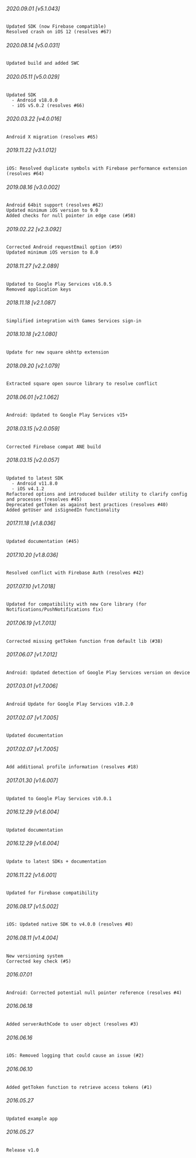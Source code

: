 

###### 2020.09.01 [v5.1.043]

```
Updated SDK (now Firebase compatible)
Resolved crash on iOS 12 (resolves #67)
```


###### 2020.08.14 [v5.0.031]

```
Updated build and added SWC
```


###### 2020.05.11 [v5.0.029]

```
Updated SDK
  - Android v18.0.0
  - iOS v5.0.2 (resolves #66)
```


###### 2020.03.22 [v4.0.016]

```
Android X migration (resolves #65)
```


###### 2019.11.22 [v3.1.012]

```
iOS: Resolved duplicate symbols with Firebase performance extension (resolves #64)
```


###### 2019.08.16 [v3.0.002]

```
Android 64bit support (resolves #62)
Updated minimum iOS version to 9.0 
Added checks for null pointer in edge case (#58)
```


###### 2019.02.22 [v2.3.092]

```
Corrected Android requestEmail option (#59)
Updated minimum iOS version to 8.0
```


###### 2018.11.27 [v2.2.089]

```
Updated to Google Play Services v16.0.5 
Removed application keys 
```


###### 2018.11.18 [v2.1.087]

```
Simplified integration with Games Services sign-in
```


###### 2018.10.18 [v2.1.080]

```
Update for new square okhttp extension
```


###### 2018.09.20 [v2.1.079]

```
Extracted square open source library to resolve conflict
```


###### 2018.06.01 [v2.1.062]

```
Android: Updated to Google Play Services v15+
```


###### 2018.03.15 [v2.0.059]

```
Corrected Firebase compat ANE build
```


###### 2018.03.15 [v2.0.057]

```
Updated to latest SDK
  - Android v11.8.0 
  - iOS v4.1.2
Refactored options and introduced builder utility to clarify config and processes (resolves #45)
Deprecated getToken as against best practices (resolves #40)
Added getUser and isSignedIn functionality
```


###### 2017.11.18 [v1.8.036]

```
Updated documentation (#45)
```


###### 2017.10.20 [v1.8.036]

```
Resolved conflict with Firebase Auth (resolves #42)
```


###### 2017.07.10 [v1.7.018]

```
Updated for compatibility with new Core library (for Notifications/PushNotifications fix)
```


###### 2017.06.19 [v1.7.013]

```
Corrected missing getToken function from default lib (#38)
```


###### 2017.06.07 [v1.7.012]

```
Android: Updated detection of Google Play Services version on device
```


###### 2017.03.01 [v1.7.006]

```
Android Update for Google Play Services v10.2.0
```


###### 2017.02.07 [v1.7.005]

```
Updated documentation
```


###### 2017.02.07 [v1.7.005]

```
Add additional profile information (resolves #18)
```


###### 2017.01.30 [v1.6.007]

```
Updated to Google Play Services v10.0.1
```


###### 2016.12.29 [v1.6.004]

```
Updated documentation
```


###### 2016.12.29 [v1.6.004]

```
Update to latest SDKs + documentation
```


###### 2016.11.22 [v1.6.001]

```
Updated for Firebase compatibility
```


###### 2016.08.17 [v1.5.002]

```
iOS: Updated native SDK to v4.0.0 (resolves #8)
```


###### 2016.08.11 [v1.4.004]

```
New versioning system
Corrected key check (#5)
```


######  2016.07.01

```
Android: Corrected potential null pointer reference (resolves #4)
```


######  2016.06.18

```
Added serverAuthCode to user object (resolves #3)
```


######  2016.06.16

```
iOS: Removed logging that could cause an issue (#2)
```


###### 2016.06.10

```
Added getToken function to retrieve access tokens (#1)
```


###### 2016.05.27

```
Updated example app
```


###### 2016.05.27

```
Release v1.0
```
